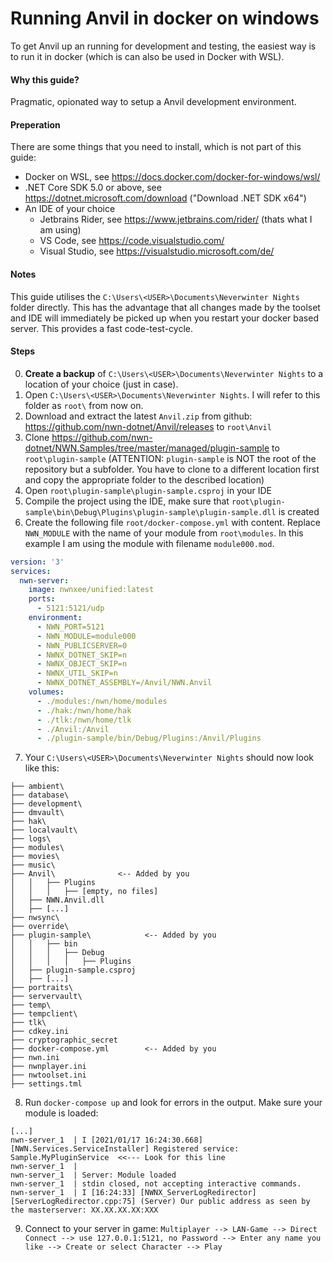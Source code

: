 ﻿# Running Anvil in docker on windows

To get Anvil up an running for development and testing, the easiest way
is to run it in docker (which is can also be used in Docker with WSL).

#### Why this guide?
Pragmatic, opionated way to setup a Anvil development environment.

#### Preperation
There are some things that you need to install, which is not part of this guide:

- Docker on WSL, see https://docs.docker.com/docker-for-windows/wsl/
- .NET Core SDK 5.0 or above, see https://dotnet.microsoft.com/download ("Download .NET SDK x64")
- An IDE of your choice
    - Jetbrains Rider, see https://www.jetbrains.com/rider/ (thats what I am using)
    - VS Code, see https://code.visualstudio.com/
    - Visual Studio, see https://visualstudio.microsoft.com/de/

#### Notes

This guide utilises the `C:\Users\<USER>\Documents\Neverwinter Nights` folder directly. This has the advantage that all changes
made by the toolset and IDE will immediately be picked up when you restart your docker based server. This provides a fast code-test-cycle.


#### Steps
0. **Create a backup** of `C:\Users\<USER>\Documents\Neverwinter Nights` to a location of your choice (just in case).
1. Open `C:\Users\<USER>\Documents\Neverwinter Nights`. I will refer to this folder as `root\` from now on.
2. Download and extract the latest `Anvil.zip` from github: https://github.com/nwn-dotnet/Anvil/releases to `root\Anvil`
3. Clone https://github.com/nwn-dotnet/NWN.Samples/tree/master/managed/plugin-sample to `root\plugin-sample` (ATTENTION: `plugin-sample` is NOT the root of the repository but a subfolder. You have to clone to a different location first and copy the appropriate folder to the described location)
4. Open `root\plugin-sample\plugin-sample.csproj` in your IDE
5. Compile the project using the IDE, make sure that `root\plugin-sample\bin\Debug\Plugins\plugin-sample\plugin-sample.dll` is created
6. Create the following file `root/docker-compose.yml` with content. Replace `NWN_MODULE` with the name of your module from `root\modules`.
   In this example I am using the module with filename `module000.mod`.

````yml
version: '3'
services:
  nwn-server:
    image: nwnxee/unified:latest
    ports:
      - 5121:5121/udp
    environment:
      - NWN_PORT=5121
      - NWN_MODULE=module000
      - NWN_PUBLICSERVER=0
      - NWNX_DOTNET_SKIP=n
      - NWNX_OBJECT_SKIP=n
      - NWNX_UTIL_SKIP=n
      - NWNX_DOTNET_ASSEMBLY=/Anvil/NWN.Anvil
    volumes:
      - ./modules:/nwn/home/modules
      - ./hak:/nwn/home/hak
      - ./tlk:/nwn/home/tlk
      - ./Anvil:/Anvil
      - ./plugin-sample/bin/Debug/Plugins:/Anvil/Plugins
````

7. Your `C:\Users\<USER>\Documents\Neverwinter Nights` should now look like this:

````
├── ambient\
├── database\
├── development\
├── dmvault\
├── hak\
├── localvault\
├── logs\
├── modules\
├── movies\
├── music\
├── Anvil\              <-- Added by you
│   │   ├── Plugins
│   │   │   ├── [empty, no files]
│   ├── NWN.Anvil.dll
│   ├── [...]
├── nwsync\
├── override\
├── plugin-sample\            <-- Added by you
│   │   ├── bin
│   │   │   ├── Debug
│   │   │   │   ├── Plugins
│   ├── plugin-sample.csproj
│   ├── [...]
├── portraits\
├── servervault\
├── temp\
├── tempclient\
├── tlk\
├── cdkey.ini
├── cryptographic_secret
├── docker-compose.yml        <-- Added by you
├── nwn.ini
├── nwnplayer.ini
├── nwtoolset.ini
├── settings.tml
````

8. Run `docker-compose up` and look for errors in the output. Make sure your module is loaded:

````log
[...]
nwn-server_1  | I [2021/01/17 16:24:30.668] [NWN.Services.ServiceInstaller] Registered service: Sample.MyPluginService  <<--- Look for this line
nwn-server_1  |
nwn-server_1  | Server: Module loaded
nwn-server_1  | stdin closed, not accepting interactive commands.
nwn-server_1  | I [16:24:33] [NWNX_ServerLogRedirector] [ServerLogRedirector.cpp:75] (Server) Our public address as seen by the masterserver: XX.XX.XX.XX:XXX
````   

9. Connect to your server in game: `Multiplayer --> LAN-Game --> Direct Connect --> use 127.0.0.1:5121, no Password --> Enter any name you like --> Create or select Character --> Play`
